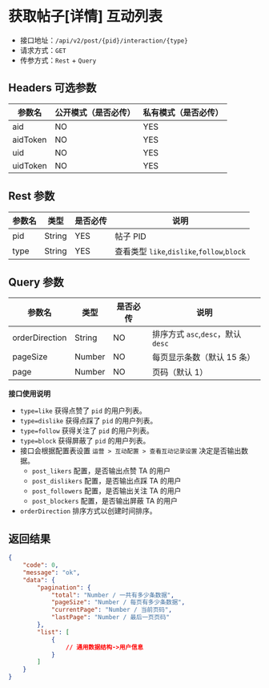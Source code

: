 # 获取帖子[详情] 互动列表

- 接口地址：`/api/v2/post/{pid}/interaction/{type}`
- 请求方式：`GET`
- 传参方式：`Rest` + `Query`

## Headers 可选参数

| 参数名 | 公开模式（是否必传） | 私有模式（是否必传） |
| --- | --- | --- |
| aid | NO | YES |
| aidToken | NO | YES |
| uid | NO | YES |
| uidToken | NO | YES |

## Rest 参数

| 参数名 | 类型 | 是否必传 | 说明 |
| --- | --- | --- | --- |
| pid | String | YES | 帖子 PID |
| type | String | YES | 查看类型 `like`,`dislike`,`follow`,`block` |

## Query 参数

| 参数名 | 类型 | 是否必传 | 说明 |
| --- | --- | --- | --- |
| orderDirection | String | NO | 排序方式 `asc`,`desc`，默认 `desc` |
| pageSize | Number | NO | 每页显示条数（默认 15 条） |
| page | Number | NO | 页码（默认 1） |

**接口使用说明**

- `type=like` 获得点赞了 `pid` 的用户列表。
- `type=dislike` 获得点踩了 `pid` 的用户列表。
- `type=follow` 获得关注了 `pid` 的用户列表。
- `type=block` 获得屏蔽了 `pid` 的用户列表。
- 接口会根据配置表设置 `运营 > 互动配置 > 查看互动记录设置` 决定是否输出数据。
    - `post_likers` 配置，是否输出点赞 TA 的用户
    - `post_dislikers` 配置，是否输出点踩 TA 的用户
    - `post_followers` 配置，是否输出关注 TA 的用户
    - `post_blockers` 配置，是否输出屏蔽 TA 的用户
- `orderDirection` 排序方式以创建时间排序。

## 返回结果

```json
{
    "code": 0,
    "message": "ok",
    "data": {
        "pagination": {
            "total": "Number / 一共有多少条数据",
            "pageSize": "Number / 每页有多少条数据",
            "currentPage": "Number / 当前页码",
            "lastPage": "Number / 最后一页页码"
        },
        "list": [
            {
                // 通用数据结构->用户信息
            }
        ]
    }
}
```
